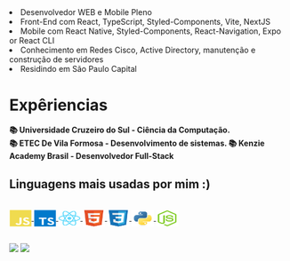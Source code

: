 ## <HelloWorld/>


<li>Desenvolvedor WEB e Mobile Pleno</li>
<li>Front-End com React, TypeScript, Styled-Components, Vite, NextJS</li>
<li>Mobile com React Native, Styled-Components, React-Navigation, Expo or React CLI</li>
<li>Conhecimento em Redes Cisco, Active Directory, manutenção e construção de servidores</li>
<li>Residindo em São Paulo Capital</li>


<h1>Expêriencias</h1>

<strong>
📚 Universidade Cruzeiro do Sul - Ciência da Computação. <br>
📚 ETEC De Vila Formosa - Desenvolvimento de sistemas.
📚 Kenzie Academy Brasil - Desenvolvedor Full-Stack
</strong>


<h2>Linguagens mais usadas por mim :)</h2>

<div>
  <a href="https://beacons.ai/hctoliv">
</div>

<div style="display: inline_block"><br>
  <img align="center" alt="Js" height="30" width="40" src="https://raw.githubusercontent.com/devicons/devicon/master/icons/javascript/javascript-plain.svg">
  <img align="center" alt="Ts" height="30" width="40" src="https://raw.githubusercontent.com/devicons/devicon/master/icons/typescript/typescript-plain.svg">
  <img align="center" alt="React" height="30" width="40" src="https://raw.githubusercontent.com/devicons/devicon/master/icons/react/react-original.svg">
  <img align="center" alt="HTML" height="30" width="40" src="https://raw.githubusercontent.com/devicons/devicon/master/icons/html5/html5-original.svg">
  <img align="center" alt="CSS" height="30" width="40" src="https://raw.githubusercontent.com/devicons/devicon/master/icons/css3/css3-original.svg">
  <img align="center" alt="Python" height="30" width="40" src="https://raw.githubusercontent.com/devicons/devicon/master/icons/python/python-original.svg">
 <img align="center" alt="Python" height="30" width="40" src="https://raw.githubusercontent.com/devicons/devicon/master/icons/nodejs/nodejs-original.svg">
 
</div>
  
  ##
 
  <a href="https://www.linkedin.com/in/hector-silva-a894951b7/" target="_blank"><img src="https://img.shields.io/badge/-LinkedIn-%230077B5?style=for-the-badge&logo=linkedin&logoColor=white" target="_blank"></a> 
   <a href="https://instagram.com/hctoliv_" target="_blank"><img src="https://img.shields.io/badge/-Instagram-%23E4405F?style=for-the-badge&logo=instagram&logoColor=white" target="_blank"></a>
